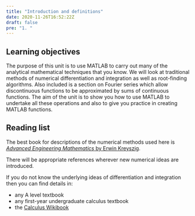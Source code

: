 ```yaml
---
title: "Introduction and definitions"
date: 2020-11-26T16:52:22Z
draft: false
pre: "1. "
---
```



## Learning objectives

The purpose of this unit is to use MATLAB to carry out many of the analytical mathematical techniques that you know.
We will look at traditional methods of numerical differentiation and integration as well as root-finding algorithms.
Also included is a section on Fourier series which allow discontinuous functions to be approximated by sums of continuous functions.
The aim of the unit is to show you how to use MATLAB to undertake all these operations and also to give you practice in creating MATLAB functions.


## Reading list

The best book for descriptions of the numerical methods used here is [*Advanced Engineering Mathematics* by Erwin Kreyszig](http://solo.bodleian.ox.ac.uk/permalink/f/n28kah/oxfaleph021446150).

There will be appropriate references wherever new numerical ideas are introduced.

If you do not know the underlying ideas of differentiation and integration then you can find details in:

- any A level textbook
- any first-year undergraduate calculus textbook
- the [Calculus Wikibook](https://en.wikibooks.org/wiki/Calculus)
